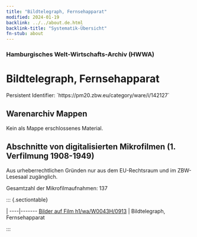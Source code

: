 ```yaml
---
title: "Bildtelegraph, Fernsehapparat"
modified: 2024-01-19
backlink: ../../about.de.html
backlink-title: "Systematik-Übersicht"
fn-stub: about
---
```


### Hamburgisches Welt-Wirtschafts-Archiv (HWWA)

# Bildtelegraph, Fernsehapparat

<div class="hint">Persistent Identifier: `https://pm20.zbw.eu/category/ware/i/142127`</div>







## Warenarchiv Mappen





Kein als Mappe erschlossenes Material.



<a id="filmsections" />

## Abschnitte von digitalisierten Mikrofilmen (1. Verfilmung 1908-1949)

<p>Aus urheberrechtlichen Gründen nur aus dem EU-Rechtsraum und im ZBW-Lesesaal zugänglich.</p>


<p>Gesamtzahl der Mikrofilmaufnahmen: 137</p>





::: {.sectiontable}

 | 
----|-------
<a class="btn" href="https://pm20.zbw.eu/film/h1/wa/W0043H/0913" rel="nofollow">Bilder auf Film h1/wa/W0043H/0913</a> | Bildtelegraph, Fernsehapparat


:::
















